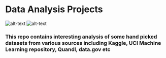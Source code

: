# Data Analysis Projects

![ alt-text ](https://img.shields.io/badge/Python-3.8.5-3776AB?style=for-the-badge&logo=Python)
![ alt-text ](https://img.shields.io/badge/Jupyter-6.0-F37626?style=for-the-badge&logo=Jupyter)
### This repo contains interesting analysis of some hand picked datasets from various sources including Kaggle, UCI Machine Learning repository, Quandl, data.gov etc
